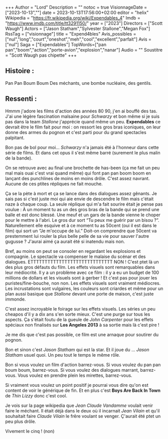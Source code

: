 +++
Author = "Lord"
Description = ""
notoc = true
VisionnageDate = ["2023-10-13",""]
date = 2023-10-13T17:56:00+02:00
editor = "helix"
Wikipedia = "https://fr.wikipedia.org/wiki/Expendables_4"
Imdb = "https://www.imdb.com/title/tt3291150/"
year = ["2023"]
Directors = ["Scott Waugh"]
Actors = ["Jason Statham","Sylvester Stallone","Megan Fox"]
RssTag = ["visionnage"]
title = "Expend4bles"
Avis_possibles = ["nul","long","court","oneshot","meh","cool","excellent","parfait"]
Avis = ["nul"] 
Saga = ["Expendables"]
TopWords=["pan pan","boom","action","porte-avion","explosion","nanar"]
Audio = ""
Soustitre = "Scott Waugh pas chipette"
+++
## Histoire : 
Pan Pan Boum Boum
Des méchants, une bombe nucléaire, des gentils.

## Ressenti :
Hmmm j'adore les films d'action des années 80 90, j'en ai bouffé des tas.
J'ai une légère fascination malsaine pour *Schwarzy* et bon même si je suis pas dans la team *Stallone* j'apprécie quand même un peu.
**Expendables** ce devrait être le film fait pour moi : on ressort les gros bras iconiques, on leur donne des armes du pognon et c'est parti pour du grand spectacles palpitant.

Bon pas de bol pour moi… *Schwarzy* n'a jamais été à l'honneur dans cette série de films.
Et dans cet opus il s'est même barré (surement le plus malin de la bande).

On se retrouve avec au final une brochette de has-been (ça me fait un peu mal mais ouai c'est vrai quand même) qui font pan pan boom boom en lançant des punchlines de moins en moins drôle.
C'est assez navrant.
Aucune de ces ptites répliques ne fait mouche.

Ça se la pète à mort et ça se lance dans des dialogues assez gênants.
Je sais pas si c'est juste moi qui aie envie de descendre le film mais c'était naze à chaque coup.
La seule réplique qui m'a fait sourire était je pense pas voulue :
À un moment tu as un des gros bras de la bande qui se prend une balle et est donc blessé.
Une meuf et un gars de la bande vienne le choper pour le mettre à l'abri.
Le gros dur sort “Tu peux me guérir par un bisou ?”.
Naturellement elle esquive et à ce moment tu as 50cent (oui il est dans le film) qui sort un “Je m'occupe de lui.”
Doit-on comprendre que 50cent va prestemment lui rouler la plus belle pelle de sa vie pour sauver l'autre gugusse ?
J'aurai aimé ça aurait été si inatendu mais non.

Bref, au moins on peut se consoler en regardant les explosions et compagnie.
Le spectacle va compenser le malaise du scénar et des dialogues.
ETTTTTTTTTTTTTTTTTTTTTTTTTTTTT NON !
C'est ptet là un des plus gros défauts du film.
Les effets visuels sont remarquables dans leur médiocrité.
Il y a un problème avec ce film : il y a eu un budget de 100 millions de dollars et les visuels sont à gerber !
Et c'est pas pour jouer les puristes/fine-bouche, non non.
Les effets visuels sont vraiment médiocres.
Les incrustations sont vulgaires, les couleurs sont criardes et même pour un plan aussi basique que *Stallone* devant une porte de maison, c'est juste immonde.

C'est assez incroyable le foirage sur les effets visuels.
Les séries un peu cheapos d'il y a dix ans s'en sorte mieux.
C'est une purge sur tous les aspects.
Ça s'était foutu de la gueule de *John Carpenter* pour les effets spéciaux non finalisés sur **Los Angeles 2013** à sa sortie mais là c'est pire !

Je me dis que c'est pas possible, ce film est une arnaque pour soutirer du pognon.

Bon et sinon c'est *Jason Statham* qui est la star.
Et il joue du … *Jason Statham* usuel quoi.
Un peu tout le temps le même rôle.

Bon si vous voulez un film d'action barrez-vous.
Si vous voulez du pan pan boum boum, barrez-vous.
Si vous voulez des dialogues marrant, barrez-vous.
Vous voulez en prendre plein les mirettes, barrez-vous.

Si vraiment vous voulez un point positif je pourrai vous dire qu'on est content de voir le générique de fin.
Et en plus c'est **Boys Are Back In Town** de *Thin Lizzy* donc c'est cool.

Je vois sur la page wikipedia que *Jean Claude Vandamme* voulait venir faire le méchant.
Il était déjà dans le deux où il incarnait *Jean Vilain* et qu'il souhaitait faire *Claude Vilain* le frêre voulant se venger.
Ç'aurait été ptet un peu plus drôle.

Vivement le cinq ! (non)


